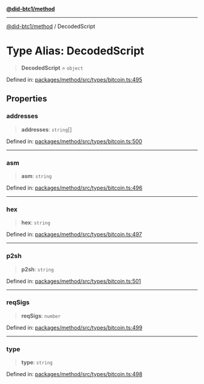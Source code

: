 [**@did-btc1/method**](../README.md)

***

[@did-btc1/method](../globals.md) / DecodedScript

# Type Alias: DecodedScript

> **DecodedScript** = `object`

Defined in: [packages/method/src/types/bitcoin.ts:495](https://github.com/dcdpr/did-btc1-js/blob/4ab6f9915d95beed9bc633644c9db1539395f512/packages/method/src/types/bitcoin.ts#L495)

## Properties

### addresses

> **addresses**: `string`[]

Defined in: [packages/method/src/types/bitcoin.ts:500](https://github.com/dcdpr/did-btc1-js/blob/4ab6f9915d95beed9bc633644c9db1539395f512/packages/method/src/types/bitcoin.ts#L500)

***

### asm

> **asm**: `string`

Defined in: [packages/method/src/types/bitcoin.ts:496](https://github.com/dcdpr/did-btc1-js/blob/4ab6f9915d95beed9bc633644c9db1539395f512/packages/method/src/types/bitcoin.ts#L496)

***

### hex

> **hex**: `string`

Defined in: [packages/method/src/types/bitcoin.ts:497](https://github.com/dcdpr/did-btc1-js/blob/4ab6f9915d95beed9bc633644c9db1539395f512/packages/method/src/types/bitcoin.ts#L497)

***

### p2sh

> **p2sh**: `string`

Defined in: [packages/method/src/types/bitcoin.ts:501](https://github.com/dcdpr/did-btc1-js/blob/4ab6f9915d95beed9bc633644c9db1539395f512/packages/method/src/types/bitcoin.ts#L501)

***

### reqSigs

> **reqSigs**: `number`

Defined in: [packages/method/src/types/bitcoin.ts:499](https://github.com/dcdpr/did-btc1-js/blob/4ab6f9915d95beed9bc633644c9db1539395f512/packages/method/src/types/bitcoin.ts#L499)

***

### type

> **type**: `string`

Defined in: [packages/method/src/types/bitcoin.ts:498](https://github.com/dcdpr/did-btc1-js/blob/4ab6f9915d95beed9bc633644c9db1539395f512/packages/method/src/types/bitcoin.ts#L498)
